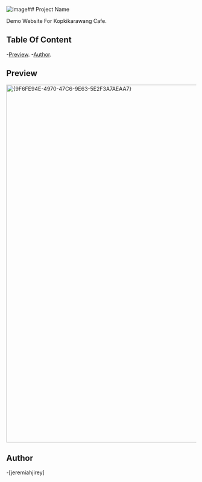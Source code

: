 ![image](https://github.com/user-attachments/assets/e480490c-c2fc-4094-8ce0-8b310d77d3cb)## Project Name

Demo Website For Kopkikarawang Cafe.

## Table Of Content

-[Preview](#preview).
-[Author](#author).

## Preview
<img width="950" alt="{9F6FE94E-4970-47C6-9E63-5E2F3A7AEAA7}" src="https://github.com/user-attachments/assets/253a320b-f79c-4c2c-86fb-64646c002652" />




## Author
-[jeremiahjirey]




